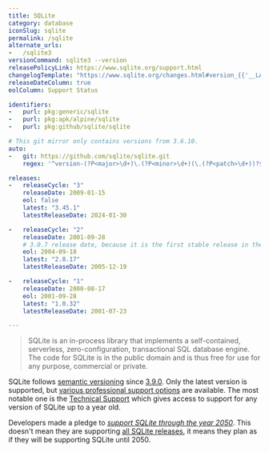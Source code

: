 ```yaml
---
title: SQLite
category: database
iconSlug: sqlite
permalink: /sqlite
alternate_urls:
-   /sqlite3
versionCommand: sqlite3 --version
releasePolicyLink: https://www.sqlite.org/support.html
changelogTemplate: "https://www.sqlite.org/changes.html#version_{{'__LATEST__'|replace:'.','_'}}"
releaseDateColumn: true
eolColumn: Support Status

identifiers:
-   purl: pkg:generic/sqlite
-   purl: pkg:apk/alpine/sqlite
-   purl: pkg:github/sqlite/sqlite

# This git mirror only contains versions from 3.6.10.
auto:
-   git: https://github.com/sqlite/sqlite.git
    regex: '^version-(?P<major>\d+)\.(?P<minor>\d+)(\.(?P<patch>\d+))?$'

releases:
-   releaseCycle: "3"
    releaseDate: 2009-01-15
    eol: false
    latest: "3.45.1"
    latestReleaseDate: 2024-01-30

-   releaseCycle: "2"
    releaseDate: 2001-09-28
    # 3.0.7 release date, because it is the first stable release in the 3.x line
    eol: 2004-09-18
    latest: "2.8.17"
    latestReleaseDate: 2005-12-19

-   releaseCycle: "1"
    releaseDate: 2000-08-17
    eol: 2001-09-28
    latest: "1.0.32"
    latestReleaseDate: 2001-07-23

---
```


> SQLite is an in-process library that implements a self-contained, serverless, zero-configuration,
> transactional SQL database engine. The code for SQLite is in the public domain and is thus free
> for use for any purpose, commercial or private.

SQLite follows [semantic versioning](https://semver.org) since [3.9.0](https://www.sqlite.org/versionnumbers.html).
Only the latest version is supported, but [various professional support options](https://www.sqlite.org/prosupport.html)
are available. The most notable one is the [Technical Support](https://sqlite.org/com/tech.html)
which gives access to support for any version of SQLite up to a year old.

Developers made a pledge to [_support SQLite through the year 2050_](https://www.sqlite.org/lts.html).
This doesn't mean they are supporting [all SQLite releases](https://www.sqlite.org/chronology.html),
it means they plan as if they will be supporting SQLite until 2050.
